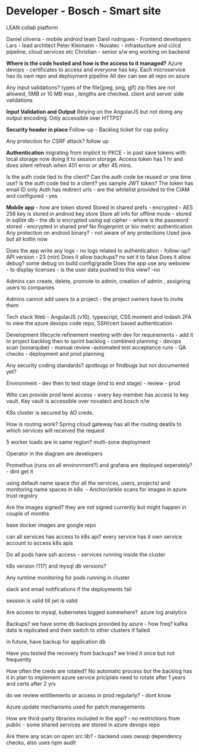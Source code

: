 # Developer - Bosch - Smart site

LEAN collab platform

Daniel oliveria - mobile android team
Danil rodrigues - Frontend developers
Lars - lead architect
Peter Kleimann - Novatec - infrastucture and ci/cd pipeline, cloud services etc
Christian - senior s/w eng working on backend

**Where is the code hosted and how is the access to it managed?**
Azure devops - certificates to access and everyone has key. Each microservice has its own repo and deployment pipeline
All dev can see all repo on azure

Any input validations?
types of the file(jpeg, png, gif) zip files are not allowed, 5MB or 10 MB max , lengths are checked. client and server side validations

**Input Validation and Output**
Relying on the AngularJS but not doing any output encoding. Only accessible over HTTPS?

**Security header in place**
Follow-up - Backlog ticket for csp policy

Any protection for CSRF attack? follow up

**Authentication**
migrating from implicit to PKCE - in past save tokens with local storage now doing it to session storage. Access token has 1 hr and does silent refresh when 401 error or after 45 mins.

Is the auth code tied to the client?
Can the auth code be reused or one time use?
Is the auth code tied to a client? yes
sample JWT token?
The token has email ID only
Auth has redirect urls - are the whitelist provided to the CIAM and configured - yes

**Mobile app** - how are token stored
Stored in shared prefs - encrypted - AES 256 key is stored in android key store
Store all info for offline mode - stored in sqllite db - the db is encrypted using sql cipher - where is the password stored - encrypted in shared pref
No fingerprint or bio metric authentication
Any protection on android binary? - not aware of any protections
Used java but all kotlin now

Does the app write any logs - no logs related to authentication - follow-up?
API version - 23 (min)
Does it allow backups? no set it to false
Does it allow debug? some debug on build config/gradle
Does the app use any webview - to display licenses - is the user data pushed to this view? -no

Admins can create, delete, promote to admin, creation of admin , assigning users to companies

Admins cannot add users to a project - the project owners have to invite them

Tech stack
Web - AngularJS (v10), typescript, CSS moment and lodash
2FA to view the azure devops code repo, SSH/cert based authentication

Development lifecycle
refinement meeting with dev for requirements - add it to project backlog then to sprint backlog - combined planning - devops scan (sonarqube) - manual review -automated test acceptance runs - QA checks - deployment and prod planning

Any security coding standards? spotbugs or findbugs but not documented yet?

Environment - dev then to test stage (end to end stage) - review - prod

Who can provide prod level access - every key member has access to key vault.
Key vault is accessible over novatect and bosch n/w

K8s cluster is secured by AD creds.

How is routing work?
Spring cloud gateway has all the routing deatils to which services will received the request

5 worker loads are in same region? multi-zone deployment

Operator in the diagram are developers

Promethus (runs on all environment?) and grafana are deployed seperately? - dint get it

using default name space (for all the services, users, projects) and monitoring name spaces in k8s  - Anchor/ankle scans for images in azure trust registry

Are the images signed? they are not signed currently but might happen in couple of months

base docker images are google repo

can all services has access to k8s api? every service has it own service account to access k8s apis

Do all pods have ssh access - services running inside the cluster

k8s version (117) and mysql db versions?

Any runtime monitoring for pods running in cluster

slack and email notifications if the deployments fail

session is valid till jwt is valid

Are access to mysql, kubernetes logged somewhere?  azure log analytics

Backups?
we have some db backups provided by azure - how freq?
kafka data is replicated and then switch to other clusters if failed

in future, have backup for application db

Have you tested the recovery from backups?
we tried it once but not frequently

How often the creds are rotated?
No automatic process but the backlog has it in plan to implement
azure service priciplals need to rotate after 1 years and certs after 2 yrs

do we review entitlements or access in prod regularly? - dont know

Azure update mechanisms used for patch managements

How are third-party libraries included in the app? - no restrictions from public - some shared services are stored in azure devops repo

Are there any scan on open src lib? - backend uses owasp dependency checks, also uses npm audit
